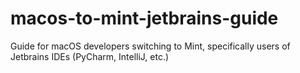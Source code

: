 # macos-to-mint-jetbrains-guide
Guide for macOS developers switching to Mint, specifically users of Jetbrains IDEs (PyCharm, IntelliJ, etc.)

